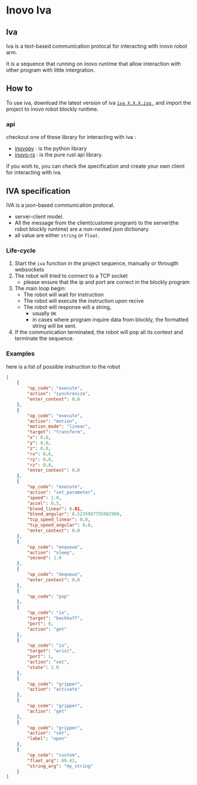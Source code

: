 # Inovo Iva
## Iva
Iva is a text-based communication protocal for interacting with inovo robot arm.

It is a sequence that running on inovo runtime that allow interaction with other program with little intergration.

## How to
To use iva, download the latest version of iva [`iva X.X.X.isq`
](https://github.com/dizzyi/inovo-iva/releases/), and import the project to inovo robot blockly runtime.

### api
checkout one of these library for interacting with iva :
- [inovopy](https://github.com/dizzyi/inovopy) : is the python library
- [inovo-rs](https://github.com/dizzyi/inovo-rs) : is the pure rust api library.

if you wish to, you can check the specification and create your own client for interacting with iva.

## IVA specification
IVA is a json-based communication protocal. 
- server-client model. 
- All the message from the client(custome program) to the server(the robot blockly runtime) are a non-nested json dictionary
-  all value are either `string` or `float`.

### Life-cycle
1.  Start the `iva` function in the project sequence, manually or througth websockets
2. The robot will tried to connect to a TCP socket
    - please ensure that the ip and port are correct in the blockly program
3. The main loop begin:
    - The robot will wait for instruction
    - The robot will execute the instruction upon recive
    - The robot will response will a string,
        - usually `OK`
        - in cases where program inquire data from blockly, the formatted string will be sent.
4. If the communication terminated, the robot will pop all its context and terminate the sequence.



### Examples
here is a list of possible instruction to the robot
```json
[
    {
        "op_code": "execute",
        "action": "synchronize",
        "enter_context": 0.0
    },
    {
        "op_code": "execute",
        "action": "motion",
        "motion_mode": "linear",
        "target": "transform",
        "x": 0.0,
        "y": 0.0,
        "z": 0.0,
        "rx": 0.0,
        "ry": 0.0,
        "rz": 0.0,
        "enter_context": 0.0
    },
    {
        "op_code": "execute",
        "action": "set_parameter",
        "speed": 1.0,
        "accel": 0.5,
        "blend_linear": 0.01,
        "blend_angular": 0.5235987755982988,
        "tcp_speed_linear": 0.0,
        "tcp_speed_angular": 0.0,
        "enter_context": 0.0
    },
    {
        "op_code": "enqueue",
        "action": "sleep",
        "second": 1.0
    },
    {
        "op_code": "dequeue",
        "enter_context": 0.0
    },
    {
        "op_code": "pop"
    },
    {
        "op_code": "io",
        "target": "beckhoff",
        "port": 0,
        "action": "get"
    },
    {
        "op_code": "io",
        "target": "wrist",
        "port": 1,
        "action": "set",
        "state": 1.0
    },
    {
        "op_code": "gripper",
        "action": "activate"
    },
    {
        "op_code": "gripper",
        "action": "get"
    },
    {
        "op_code": "gripper",
        "action": "set",
        "label": "open"
    },
    {
        "op_code": "custom",
        "flaot_arg": 69.42,
        "string_arg": "my_string"
    }
]
```